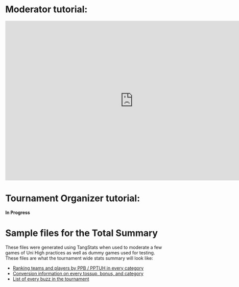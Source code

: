 # Moderator tutorial:

 <iframe width="800" height="500"
src="https://www.youtube.com/embed/WBbftg8zg1w" 
frameborder="0" 
allow="accelerometer; autoplay; encrypted-media; gyroscope; picture-in-picture" 
allowfullscreen></iframe>

# Tournament Organizer tutorial:

**In Progress**

# Sample files for the Total Summary
These files were generated using TangStats when used to moderate a few games of Uni High practices as well as dummy games used for testing. These files are what the tournament wide stats summary will look like:
- [Ranking teams and players by PPB / PPTUH in every category](res/ranking.xlsx)
- [Conversion information on every tossup, bonus, and category](res/conversion.xlsx)
- [List of every buzz in the tournament](res/every_buzz.xlsx)
